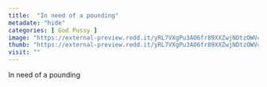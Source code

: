 ```yaml
---
title:  "In need of a pounding"
metadate: "hide"
categories: [ God Pussy ]
image: "https://external-preview.redd.it/yRL7VXgPu3AO6fr89XXZwjNDtzOWV4o0yb1TRhpl02s.jpg?auto=webp&s=871def10cc34c1b88164b2a86080c028c6390d16"
thumb: "https://external-preview.redd.it/yRL7VXgPu3AO6fr89XXZwjNDtzOWV4o0yb1TRhpl02s.jpg?width=1080&crop=smart&auto=webp&s=3ded57c24d676076c62b224b1ae4d66476a2a60c"
visit: ""
---
```

In need of a pounding

